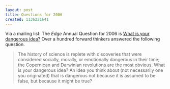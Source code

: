 ```yaml
---
layout: post
title: Questions for 2006
created: 1136221641
---
```

Via a mailing list:  The _Edge_ Annual Question for 2006 is [What is your dangerous idea?](http://www.edge.org/q2006/q06_index.html)  Over a hundred forward thinkers answered the following question.

> The history of science is replete with discoveries that were considered socially, morally, or emotionally dangerous in their time; the Copernican and Darwinian revolutions are the most obvious. What is your dangerous idea? An idea you think about (not necessarily one you originated) that is dangerous not because it is assumed to be false, but because it might be true?
